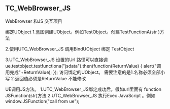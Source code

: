 ## TC_WebBrowser_JS

WebBrowser 和JS 交互项目

绑定UObject
1.蓝图创建UObject。例如TestObject。创建TestFunctionA(str )方法

2.使用UTC_WebBrowser_JS 调用BindUObject 绑定 TestObject

3.UTC_WebBrowser_JS 设置的Url 路径可以直接调
ue.testobject.testfunctiona("jsdata").then(function(ReturnValue)
	{
		alert("调用完成"+ReturnValue);
	});
访问绑定的UObject。
需要注意的是1.名称必须全部小写 2.返回值必须是ReturnValue 不能修改

UE调用JS方法。
1.UTC_WebBrowser_JS绑定成功后。假如url里面有 function JSFunction(str)方法
2.UTC_WebBrowser_JS 执行Exec JavaScript 。例如 window.JSFunction("call from ue");
